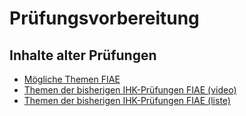 # Prüfungsvorbereitung

## Inhalte alter Prüfungen

* [Mögliche Themen FIAE](https://it-berufe-podcast.de/moegliche-themen-von-teil-2-der-gestreckten-abschlusspruefung-gap-fuer-fachinformatiker-anwendungsentwicklung/)
* [Themen der bisherigen IHK-Prüfungen FIAE (video)](https://www.youtube.com/watch?v=IqiOvyor1OQ)
* [Themen der bisherigen IHK-Prüfungen FIAE (liste)](https://it-berufe-podcast.de/vorbereitung-auf-die-ihk-abschlusspruefung-der-it-berufe/themen-der-schriftlichen-ihk-pruefungen-der-it-berufe/)
